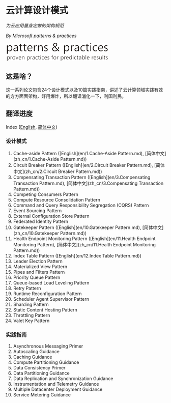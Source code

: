 # 云计算设计模式
*为云应用量身定做的架构规范*

*By Microsoft patterns & practices*

![Microsoft patterns & practices](files/README_logo.png)

## 这是啥？

这一系列论文包含24个设计模式以及10篇实践指南，讲述了云计算领域实践有效的方方面面架构，好用爆炸，所以翻译消化一下，利国利民。

## 翻译进度

Index ([English](en), [简体中文](zh_cn))

### 设计模式

1. Cache-aside Pattern ([English](en/1.Cache-Aside Pattern.md), [简体中文](zh_cn/1.Cache-Aside Pattern.md))
2. Circuit Breaker Pattern ([English](en/2.Circuit Breaker Pattern.md), [简体中文](zh_cn/2.Circuit Breaker Pattern.md))
3. Compensating Transaction Pattern ([English](en/3.Compensating Transaction Pattern.md), [简体中文](zh_cn/3.Compensating Transaction Pattern.md))
4. Competing Consumers Pattern
5. Compute Resource Consolidation Pattern
6. Command and Query Responsibility Segregation (CQRS) Pattern
7. Event Sourcing Pattern
8. External Configuration Store Pattern
9. Federated Identity Pattern
10. Gatekeeper Pattern ([English](en/10.Gatekeeper Pattern.md), [简体中文](zh_cn/10.Gatekeeper Pattern.md))
11. Health Endpoint Monitoring Pattern ([English](en/11.Health Endpoint Monitoring Pattern), [简体中文](zh_cn/11.Health Endpoint Monitoring Pattern.md))
12. Index Table Pattern ([English](en/12.Index Table Pattern.md))
13. Leader Election Pattern
14. Materialized View Pattern
15. Pipes and Filters Pattern
16. Priority Queue Pattern
17. Queue-based Load Leveling Pattern
18. Retry Pattern
19. Runtime Reconfiguration Pattern
20. Scheduler Agent Supervisor Pattern
21. Sharding Pattern
22. Static Content Hosting Pattern
23. Throttling Pattern
24. Valet Key Pattern

### 实践指南

1. Asynchronous Messaging Primer
2. Autoscaling Guidance
3. Caching Guidance
4. Compute Partitioning Guidance
5. Data Consistency Primer
6. Data Partitioning Guidance
7. Data Replication and Synchronization Guidance
8. Instrumentation and Telemetry Guidance
9. Multiple Datacenter Deployment Guidance
10. Service Metering Guidance
